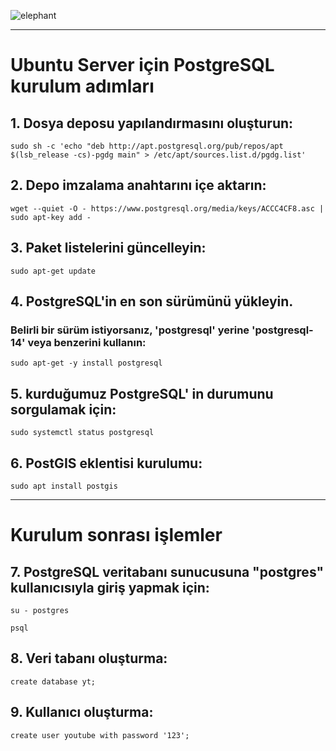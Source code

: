 ![elephant](https://github.com/bugrazen/postgresql/assets/95212909/09575a66-8246-4ce5-bcc5-a534ee1cb55b)

---

# Ubuntu Server için PostgreSQL kurulum adımları
## 1. Dosya deposu yapılandırmasını oluşturun:
```
sudo sh -c 'echo "deb http://apt.postgresql.org/pub/repos/apt $(lsb_release -cs)-pgdg main" > /etc/apt/sources.list.d/pgdg.list'
```

## 2. Depo imzalama anahtarını içe aktarın:
```
wget --quiet -O - https://www.postgresql.org/media/keys/ACCC4CF8.asc | sudo apt-key add -
```

## 3. Paket listelerini güncelleyin:
```
sudo apt-get update
```

## 4. PostgreSQL'in en son sürümünü yükleyin.
### Belirli bir sürüm istiyorsanız, 'postgresql' yerine 'postgresql-14' veya benzerini kullanın:
```
sudo apt-get -y install postgresql
```

## 5. kurduğumuz PostgreSQL' in durumunu sorgulamak için:
```
sudo systemctl status postgresql
```

## 6. PostGIS eklentisi kurulumu:
```
sudo apt install postgis
```

---

# Kurulum sonrası işlemler

## 7. PostgreSQL veritabanı sunucusuna "postgres" kullanıcısıyla giriş yapmak için:
```
su - postgres
```
```
psql
```
## 8. Veri tabanı oluşturma:
```
create database yt;
```
## 9. Kullanıcı oluşturma:
```
create user youtube with password '123';
```
